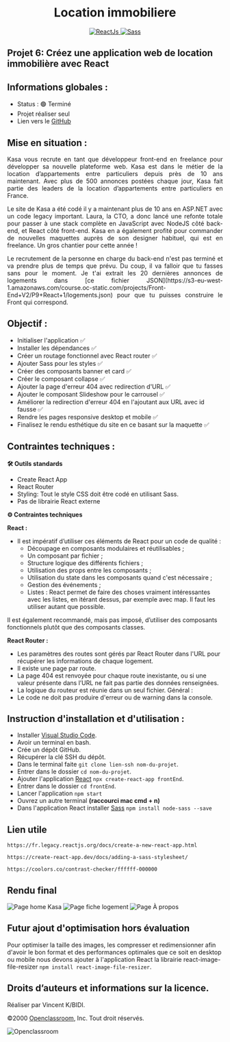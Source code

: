 <h1 align="center">Location immobiliere</h1>

<div align="center">
    <a href="https://fr.reactjs.org/">
      <img src="https://img.shields.io/badge/React.js-20232A?style=for-the-badge&logo=react&logoColor=61DAFB" alt="ReactJs" />
    </a>
    <a href="https://sass-lang.com/">
      <img src="https://img.shields.io/badge/Sass-CE649A?&style=for-the-badge&logo=sass&logoColor=white" alt="Sass" />
    </a>
</div>

## Projet 6: Créez une application web de location immobilière avec React
## Informations globales :

- Status : 🟢 Terminé
- Projet réaliser seul
- Lien vers le [GitHub](https://github.com/archi974/Location_immobiliere)

## Mise en situation :

<p align="justify">Kasa vous recrute en tant que développeur front-end en freelance pour développer sa nouvelle plateforme web. Kasa est dans le métier de la location d’appartements entre particuliers depuis près de 10 ans maintenant. Avec plus de 500 annonces postées chaque jour, Kasa fait partie des leaders de la location d’appartements entre particuliers en France.</p>

<p align="justify">Le site de Kasa a été codé il y a maintenant plus de 10 ans en ASP.NET avec un code legacy important. Laura, la CTO, a donc lancé une refonte totale pour passer à une stack complète en JavaScript avec NodeJS côté back-end, et React côté front-end. Kasa en a également profité pour commander de nouvelles maquettes auprès de son designer habituel, qui est en freelance. Un gros chantier pour cette année !</p>

<p align="justify">Le recrutement de la personne en charge du back-end n'est pas terminé et va prendre plus de temps que prévu. Du coup, il va falloir que tu fasses sans pour le moment. Je t'ai extrait les 20 dernières annonces de logements dans [ce fichier JSON](https://s3-eu-west-1.amazonaws.com/course.oc-static.com/projects/Front-End+V2/P9+React+1/logements.json) pour que tu puisses construire le Front qui correspond.</p>

## Objectif :

- Initialiser l'application ✅
- Installer les dépendances ✅
- Créer un routage fonctionnel avec React router ✅
- Ajouter Sass pour les styles ✅
- Créer des composants banner et card ✅
- Créer le composant collapse ✅
- Ajouter la page d'erreur 404 avec redirection d'URL ✅
- Ajouter le composant Slideshow pour le carrousel ✅
- Améliorer la redirection d'erreur 404 en l'ajoutant aux URL avec id fausse ✅
- Rendre les pages responsive desktop et mobile ✅
- Finalisez le rendu esthétique du site en ce basant sur la maquette ✅

## Contraintes techniques :

**🛠 Outils standards**
  - Create React App
  - React Router
  - Styling: Tout le style CSS doit être codé en utilisant Sass.
  - Pas de librairie React externe

**⚙️ Contraintes techniques**

**React :**

- Il est impératif d’utiliser ces éléments de React pour un code de qualité :
  - Découpage en composants modulaires et réutilisables ;
  - Un composant par fichier ;
  - Structure logique des différents fichiers ;
  - Utilisation des props entre les composants ;
  - Utilisation du state dans les composants quand c'est nécessaire ;
  - Gestion des événements ;
  - Listes : React permet de faire des choses vraiment intéressantes avec
les listes, en itérant dessus, par exemple avec map. Il faut les utiliser
autant que possible.

Il est également recommandé, mais pas imposé, d’utiliser des composants
fonctionnels plutôt que des composants classes.

**React Router :**
- Les paramètres des routes sont gérés par React Router dans l'URL
pour récupérer les informations de chaque logement.
- Il existe une page par route.
- La page 404 est renvoyée pour chaque route inexistante, ou si une
valeur présente dans l’URL ne fait pas partie des données
renseignées.
- La logique du routeur est réunie dans un seul fichier.
Général :
- Le code ne doit pas produire d'erreur ou de warning dans la console.

## Instruction d'installation et d'utilisation :

- Installer [Visual Studio Code](https://code.visualstudio.com/).
- Avoir un terminal en bash.
- Crée un dépôt GitHub.
- Récupérer la clé SSH du dépôt.
- Dans le terminal faite `git clone lien-ssh nom-du-projet`.
- Entrer dans le dossier `cd nom-du-projet`.
- Ajouter l'application [React](https://fr.legacy.reactjs.org/docs/create-a-new-react-app.html) `npx create-react-app frontEnd`.
- Entrer dans le dossier `cd frontEnd`.
- Lancer l'application `npm start`
- Ouvrez un autre terminal **(raccourci mac cmd + n)**
- Dans l'application React installer [Sass](https://create-react-app.dev/docs/adding-a-sass-stylesheet/) `npm install node-sass --save`

## Lien utile

`https://fr.legacy.reactjs.org/docs/create-a-new-react-app.html`

`https://create-react-app.dev/docs/adding-a-sass-stylesheet/`

`https://coolors.co/contrast-checker/ffffff-000000`

## Rendu final

![Page home Kasa](https://cdn.discordapp.com/attachments/1019304376193532035/1120343389225877578/Capture_decran_2023-06-19_a_15.23.36.png)
![Page fiche logement](https://cdn.discordapp.com/attachments/1019304376193532035/1120343390018613358/Capture_decran_2023-06-19_a_15.24.04.png)
![Page À propos](https://cdn.discordapp.com/attachments/1019304376193532035/1120343390622589058/Capture_decran_2023-06-19_a_15.24.14.png)

## Futur ajout d'optimisation hors évaluation

Pour optimiser la taille des images, les compresser et redimensionner afin d'avoir le bon format et des performances optimales que ce soit en desktop ou mobile nous devons ajouter à l'application React la librairie react-image-file-resizer `npm install react-image-file-resizer`.

## Droits d’auteurs et informations sur la licence.

Réaliser par Vincent K/BIDI.

©2000 [Openclassroom](https://openclassrooms.com/fr/), Inc. Tout droit réservés.

![Openclassroom](https://camo.githubusercontent.com/e47c349811ac404b8147bd362c598e61c7d20225df17499c6373b44f6ee08a3d/68747470733a2f2f31746f3170726f67726573732e66722f77702d636f6e74656e742f75706c6f6164732f323031392f30352f6f70656e636c617373726f6f6d732d65313535373736313233363135382e706e67)
